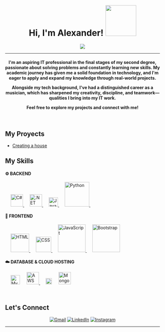 <h1 align="center">Hi, I'm Alexander!   <img src="https://media.tenor.com/UzYPXIhne6cAAAAi/emoji-mate-mate.gif" width="100"></h1>
<p align="center">
  <a href="https://github.com/DenverCoder1/readme-typing-svg"><img src="https://readme-typing-svg.herokuapp.com?lines=IT+Analyst+Student;Full+Stack+Web+Developer;Sound%20Technician;Always%20learning&center=true&width=500&height=50"></a>
</p>
<hr/>
<h4 align="center">I'm an aspiring IT professional in the final stages of my second degree, passionate about solving problems and constantly learning new skills. My academic journey has given me a solid foundation in technology, and I'm eager to apply and expand my knowledge through real-world projects. 
	
Alongside my tech background, I've had a distinguished career as a musician, which has sharpened my creativity, discipline, and teamwork—qualities I bring into my IT work.

Feel free to explore my projects and connect with me!</h4>
<br>

## My Proyects

- [Creating a house](https://github.com/alezzunder/)


## My Skills

#### ⚙️ BACKEND

<p align="left"> 
  &emsp; 
  <a href="https://dotnet.microsoft.com/en-us/languages/csharp" target="_blank"> 
    <img width="40" alt="C#" src="https://cdn.worldvectorlogo.com/logos/c--4.svg">
  </a> 
  &emsp;
  <a href="https://dotnet.microsoft.com/en-us/" target="_blank"> 
    <img  width="40" alt=".NET" src="https://cdn.worldvectorlogo.com/logos/dot-net-core-7.svg">
  </a> 
  &emsp;
    <a href="https://www.java.com" target="_blank"> 
    <img width="30" alt="Java" src="https://cdn.worldvectorlogo.com/logos/java-4.svg">
  </a>
  &emsp;
   <a href="https://www.python.org" target="_blank">
    <img width="80" alt="Python" src="https://cdn.worldvectorlogo.com/logos/python-3.svg">
  </a>
  &emsp;
  



</p>

#### 🎯 FRONTEND
<p align="left"> 
  &emsp; 
  <a href="https://www.w3.org/html/" target="_blank"> 
   <img width="60" alt="HTML" src="https://img.shields.io/badge/HTML5%20-%23E34F26.svg?logo=html5&logoColor=white">
  </a>   
  &emsp;
  <a href="https://www.w3schools.com/css/" target="_blank">
    <img width="50" alt="CSS" src="https://img.shields.io/badge/CSS%20-%231572B6.svg?logo=css3&logoColor=white">
  </a> 
   &emsp;
	<a href="https://developer.mozilla.org/en-US/docs/Web/JavaScript" target="_blank"> 
     	<img width="90" alt="JavaScript" src="https://img.shields.io/badge/JavaScript%20-%23F7DF1E.svg?logo=javascript&logoColor=black">
   	</a>
&emsp;

  <a href="https://getbootstrap.com" target="_blank"> 
    <img width="90" alt="Bootstrap" src="https://img.shields.io/badge/Bootstrap-%23563D7C.svg?style=flat&logo=bootstrap&logoColor=white"/>
  </a>
</p>

#### ☁️ DATABASE & CLOUD HOSTING
<p align="left">
  &emsp;
    <a href="https://www.mysql.com/"><img alt="MySQL" width="30" src="https://cdn.worldvectorlogo.com/logos/mysql-logo-pure.svg"></a>
  &emsp;

<a href="https://aws.amazon.com/">
    <img width="40" alt="AWS" src="https://cdn.worldvectorlogo.com/logos/aws-2.svg"/>
  </a>
  &emsp;
    <a  href="https://firebase.google.com/"><img width="20" alt="Firebase" src ="https://cdn.worldvectorlogo.com/logos/firebase-1.svg"></a>
      &emsp;
 <a  href="https://www.mongodb.com/"><img width="40" alt="Mongo DB" src ="https://cdn.worldvectorlogo.com/logos/mongodb-icon-1.svg"></a>

 </p>
  




<!--
##  STATS (Expand to view) 


<details> 
  <summary><b>📊 GitHub Profile Stats</b></summary>
  <br/>
  <p align="center">
    <a href="https://github.com/anuraghazra/github-readme-stats"><img alt="Candida's Github Stats" src="https://github-readme-stats.vercel.app/api?username=alezzunder&show_icons=true&count_private=true&theme=algolia" height="192px"/></a>
<br/>
  &nbsp;
	  <img src="https://github-readme-stats.vercel.app/api/top-langs?username=alezzunder&show_icons=true&locale=en&layout=compact&theme=algolia" alt="candida18" height="192px"/>
  <br/>
  </p>
</details>

-->


<br/>

##  Let's Connect
<p align="center">
	<a href="mailto:alexanderlaico@gmail.com"><img src="https://img.icons8.com/bubbles/50/000000/gmail.png" alt="Gmail"/></a>
	<a href="https://www.linkedin.com/in/alexander-laicovsky-650b00250/"><img src="https://img.icons8.com/bubbles/50/000000/linkedin.png" alt="LinkedIn"/></a>
	<a href="https://instagram.com/4lexunder"><img src="https://img.icons8.com/bubbles/50/000000/instagram.png" alt="Instagram"/></a>
	
</p>

<hr/>



<!--
**alezzunder/alezzunder** is a ✨ _special_ ✨ repository because its `README.md` (this file) appears on your GitHub profile.

Here are some ideas to get you started:

- 🔭 I’m currently working on ...
- 🌱 I’m currently learning ...
- 👯 I’m looking to collaborate on ...
- 🤔 I’m looking for help with ...
- 💬 Ask me about ...
- 📫 How to reach me: ...
- 😄 Pronouns: ...
- ⚡ Fun fact: ...
-->
